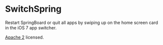 # SwitchSpring

Restart SpringBoard or quit all apps by swiping up on the home screen card in the iOS 7 app switcher.

[Apache 2](https://www.apache.org/licenses/LICENSE-2.0.html) licensed.
